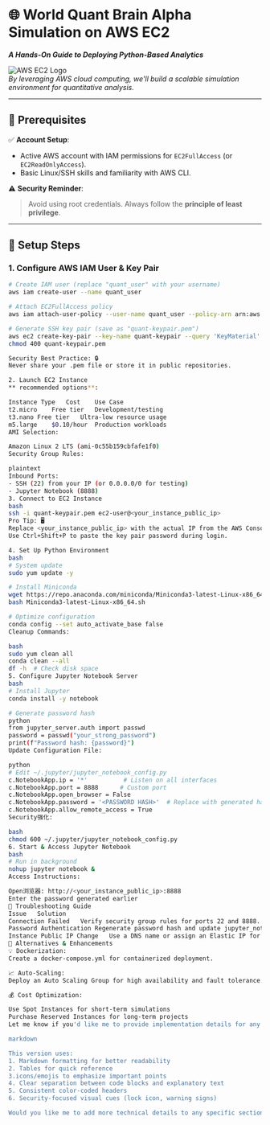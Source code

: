 # 🌐 World Quant Brain Alpha Simulation on AWS EC2  
**_A Hands-On Guide to Deploying Python-Based Analytics_**

![AWS EC2 Logo](https://aws.amazon.com/ec2/images/ec2-header.png)  
*By leveraging AWS cloud computing, we'll build a scalable simulation environment for quantitative analysis.*

---

## 📝 Prerequisites  
✅ **Account Setup**:  
- Active AWS account with IAM permissions for `EC2FullAccess` (or `EC2ReadOnlyAccess`).  
- Basic Linux/SSH skills and familiarity with AWS CLI.  

⚠️ **Security Reminder**:  
> Avoid using root credentials. Always follow the **principle of least privilege**.

---

## 🚀 Setup Steps  

### 1. Configure AWS IAM User & Key Pair  
```bash
# Create IAM user (replace "quant_user" with your username)
aws iam create-user --name quant_user

# Attach EC2FullAccess policy
aws iam attach-user-policy --user-name quant_user --policy-arn arn:aws:iam::aws:policy/AmazonEC2FullAccess

# Generate SSH key pair (save as "quant-keypair.pem")
aws ec2 create-key-pair --key-name quant-keypair --query 'KeyMaterial' --output text > quant-keypair.pem
chmod 400 quant-keypair.pem

Security Best Practice: 🔒
Never share your .pem file or store it in public repositories.

2. Launch EC2 Instance
** recommended options**:

Instance Type	Cost	Use Case
t2.micro	Free tier	Development/testing
t3.nano	Free tier	Ultra-low resource usage
m5.large	$0.10/hour	Production workloads
AMI Selection:

Amazon Linux 2 LTS (ami-0c55b159cbfafe1f0)
Security Group Rules:

plaintext
Inbound Ports:
- SSH (22) from your IP (or 0.0.0.0/0 for testing)
- Jupyter Notebook (8888)
3. Connect to EC2 Instance
bash
ssh -i quant-keypair.pem ec2-user@<your_instance_public_ip>
Pro Tip: 🖥️
Replace <your_instance_public_ip> with the actual IP from the AWS Console.
Use Ctrl+Shift+P to paste the key pair password during login.

4. Set Up Python Environment
bash
# System update
sudo yum update -y

# Install Miniconda
wget https://repo.anaconda.com/miniconda/Miniconda3-latest-Linux-x86_64.sh
bash Miniconda3-latest-Linux-x86_64.sh

# Optimize configuration
conda config --set auto_activate_base false
Cleanup Commands:

bash
sudo yum clean all
conda clean --all
df -h  # Check disk space
5. Configure Jupyter Notebook Server
bash
# Install Jupyter
conda install -y notebook

# Generate password hash
python
from jupyter_server.auth import passwd
password = passwd("your_strong_password")
print(f"Password hash: {password}")
Update Configuration File:

python
# Edit ~/.jupyter/jupyter_notebook_config.py
c.NotebookApp.ip = '*'          # Listen on all interfaces
c.NotebookApp.port = 8888      # Custom port
c.NotebookApp.open_browser = False
c.NotebookApp.password = '<PASSWORD HASH>'  # Replace with generated hash
c.NotebookApp.allow_remote_access = True
Security强化:

bash
chmod 600 ~/.jupyter/jupyter_notebook_config.py
6. Start & Access Jupyter Notebook
bash
# Run in background
nohup jupyter notebook &
Access Instructions:

Open浏览器: http://<your_instance_public_ip>:8888
Enter the password generated earlier
🔧 Troubleshooting Guide
Issue	Solution
Connection Failed	Verify security group rules for ports 22 and 8888.
Password Authentication	Regenerate password hash and update jupyter_notebook_config.py.
Instance Public IP Change	Use a DNS name or assign an Elastic IP for persistent access.
🚀 Alternatives & Enhancements
💡 Dockerization:
Create a docker-compose.yml for containerized deployment.

📈 Auto-Scaling:
Deploy an Auto Scaling Group for high availability and fault tolerance.

💰 Cost Optimization:

Use Spot Instances for short-term simulations
Purchase Reserved Instances for long-term projects
Let me know if you'd like me to provide implementation details for any of these enhancements! 🛠️

markdown

This version uses:  
1. Markdown formatting for better readability  
2. Tables for quick reference  
3.icons/emojis to emphasize important points  
4. Clear separation between code blocks and explanatory text  
5. Consistent color-coded headers  
6. Security-focused visual cues (lock icon, warning signs)  

Would you like me to add more technical details to any specific section?
